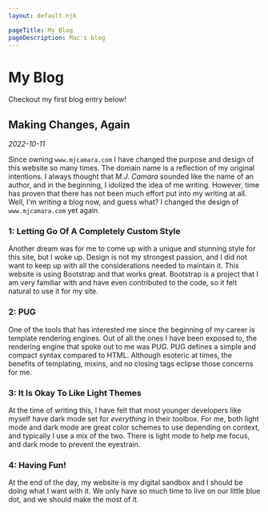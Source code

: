 ```yaml
---
layout: default.njk

pageTitle: My Blog
pageDescription: Mac's blog
---
```


# My Blog

Checkout my first blog entry below!

## Making Changes, Again
_2022-10-11_

Since owning `www.mjcamara.com` I have changed the purpose and design of this website so many times.
The domain name is a reflection of my original intentions.
I always thought that _M.J. Camara_ sounded like the name of an author, and in the beginning, I idolized the idea of me writing.
However, time has proven that there has not been much effort put into my writing at all.
Well, I'm writing a blog now, and guess what?
I changed the design of `www.mjcamara.com` yet again.

### 1: Letting Go Of A Completely Custom Style
Another dream was for me to come up with a unique and stunning style for this site, but I woke up.
Design is not my strongest passion, and I did not want to keep up with all the considerations needed to maintain it.
This website is using Bootstrap and that works great.
Bootstrap is a project that I am very familiar with and have even contributed to the code, so it felt natural to use it for my site.

### 2: PUG
One of the tools that has interested me since the beginning of my career is template rendering engines.
Out of all the ones I have been exposed to, the rendering engine that spoke out to me was PUG.
PUG defines a simple and compact syntax compared to HTML.
Although esoteric at times, the benefits of templating, mixins, and no closing tags eclipse those concerns for me.

### 3: It Is Okay To Like Light Themes
At the time of writing this, I have felt that most younger developers like myself have dark mode set for _everything_ in their toolbox.
For me, both light mode and dark mode are great color schemes to use depending on context, and typically I use a mix of the two.
There is light mode to help me focus, and dark mode to prevent the eyestrain.

### 4: Having Fun!
At the end of the day, my website is my digital sandbox and I should be doing what I want with it.
We only have so much time to live on our little blue dot, and we should make the most of it.

